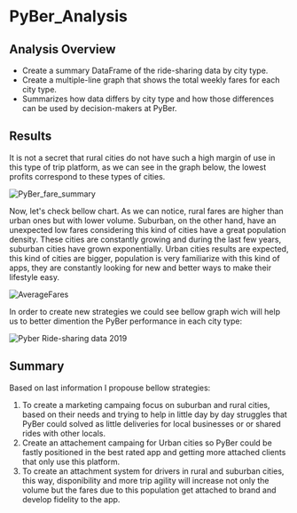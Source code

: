 # PyBer_Analysis

## Analysis Overview

- Create a summary DataFrame of the ride-sharing data by city type.
- Create a multiple-line graph that shows the total weekly fares for each city type. 
- Summarizes how data differs by city type and how those differences can be used by decision-makers at PyBer.

## Results

It is not a secret that rural cities do not have such a high margin of use in this type of trip platform, as we can see in the graph below, the lowest profits correspond to these types of cities.

![PyBer_fare_summary](https://user-images.githubusercontent.com/96633294/151481121-5d742a2c-70a9-41ae-bc68-803fcd93bf76.png)


Now, let's check bellow chart. As we can notice, rural fares are higher than urban ones but with lower volume. Suburban, on the other hand, have an unexpected low fares considering this kind of cities have a great population density. These cities are constantly growing and during the last few years, suburban cities have grown exponentially.
Urban cities results are expected, this kind of cities are bigger, population is very familiarize with this kind of apps, they are constantly looking for new and better ways to make their lifestyle easy.


![AverageFares](https://user-images.githubusercontent.com/96633294/151482505-4dfee65c-8aad-4fb8-9041-8d57dad29eae.png)


In order to create new strategies we could see bellow graph wich will help us to better dimention the PyBer performance in each city type: 

![Pyber Ride-sharing data 2019](https://user-images.githubusercontent.com/96633294/151482852-060f0519-3114-4835-932d-990d763d63bf.png)


## Summary

Based on last information I propouse bellow strategies: 

1. To create a marketing campaing focus on suburban and rural cities, based on their needs and trying to help in little day by day struggles that PyBer could solved as little deliveries for local businesses or or shared rides with other locals. 
2. Create an attachement campaing for Urban cities so PyBer could be fastly positioned in the best rated app and getting more attached clients that only use this platform. 
3. To create  an attachment system for drivers in rural and suburban cities, this way, disponibility and more trip agility will increase not only the volume but the fares due to this population get attached to brand and develop fidelity to the app.
